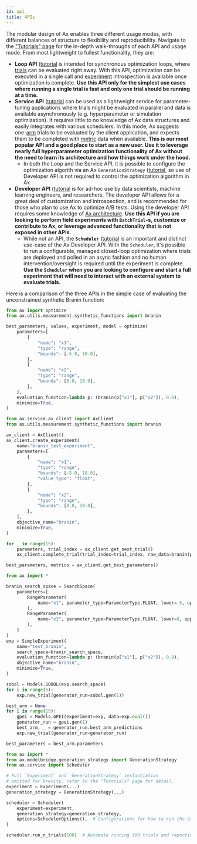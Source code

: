 ```yaml
---
id: api
title: APIs
---
```

The modular design of Ax enables three different usage modes, with different balances of structure to flexibility and reproducibility. Navigate to the ["Tutorials" page](/tutorials) for the in-depth walk-throughs of each API and usage mode. From most lightweight to fullest functionality, they are:
  - **Loop API** ([tutorial]((/tutorials/gpei_hartmann_loop.html)) is intended for synchronous optimization loops, where [trials](glossary.md#trial) can be evaluated right away. With this API, optimization can be executed in a single call and [experiment](glossary.md#experiment) introspection is available once optimization is complete. **Use this API only for the simplest use cases where running a single trial is fast and only one trial should be running at a time.**
  - **Service API** ([tutorial]((/tutorials/gpei_hartmann_service.html)) can be used as a lightweight service for parameter-tuning applications where trials might be evaluated in parallel and data is available asynchronously (e.g. hyperparameter or simulation optimization). It requires little to no knowledge of Ax data structures and easily integrates with various schedulers. In this mode, Ax suggests one-[arm](glossary.md#arm) trials to be evaluated by the client application, and expects them to be completed with [metric](glossary.md#metric) data when available. **This is our most popular API and a good place to start as a new user. Use it to leverage nearly full hyperparameter optimization functionality of Ax without the need to learn its architecture and how things work under the hood.**
    - In both the Loop and the Service API, it is possible to configure the optimization algorith via an Ax `GenerationStrategy` ([tutorial]((/tutorials/generation_strategy.html)), so use of Developer API is not required to control the optimization algorithm in Ax.
  - **Developer API** ([tutorial]((/tutorials/gpei_hartmann_developer.html)) is for ad-hoc use by data scientists, machine learning engineers, and researchers.  The developer API allows for a great deal of customization and introspection, and is recommended for those who plan to use Ax to optimize A/B tests. Using the developer API requires some knowledge of [Ax architecture](core.md). **Use this API if you are looking to perform field experiments with `BatchTrial`-s, customize or contribute to Ax, or leverage advanced functionality that is not exposed in other APIs.**
    - While not an API, the **`Scheduler`** ([tutorial]((/tutorials/scheduler.html)) is an important and distinct use-case of the Ax Developer API. With the `Scheduler`, it's possible to run a configurable, managed closed-loop optimization where trials are deployed and polled in an async fashion and no human intervention/oversight is required until the experiment is complete. **Use the `Scheduler` when you are looking to configure and start a full experiment that will need to interact with an external system to evaluate trials.**

Here is a comparison of the three APIs in the simple case of evaluating the unconstrained synthetic Branin function:

<!--DOCUSAURUS_CODE_TABS-->
<!--Loop-->
```py
from ax import optimize
from ax.utils.measurement.synthetic_functions import branin

best_parameters, values, experiment, model = optimize(
    parameters=[
        {
            "name": "x1",
            "type": "range",
            "bounds": [-5.0, 10.0],
        },
        {
            "name": "x2",
            "type": "range",
            "bounds": [0.0, 10.0],
        },
    ],
    evaluation_function=lambda p: (branin(p["x1"], p["x2"]), 0.0),
    minimize=True,
)
```

<!--Service-->
```py
from ax.service.ax_client import AxClient
from ax.utils.measurement.synthetic_functions import branin

ax_client = AxClient()
ax_client.create_experiment(
    name="branin_test_experiment",
    parameters=[
        {
            "name": "x1",
            "type": "range",
            "bounds": [-5.0, 10.0],
            "value_type": "float",
        },
        {
            "name": "x2",
            "type": "range",
            "bounds": [0.0, 10.0],
        },
    ],
    objective_name="branin",
    minimize=True,
)

for _ in range(15):
    parameters, trial_index = ax_client.get_next_trial()
    ax_client.complete_trial(trial_index=trial_index, raw_data=branin(parameters["x1"], parameters["x2"]))

best_parameters, metrics = ax_client.get_best_parameters()
```

<!--Developer-->
```py
from ax import *

branin_search_space = SearchSpace(
    parameters=[
        RangeParameter(
            name="x1", parameter_type=ParameterType.FLOAT, lower=-5, upper=10
        ),
        RangeParameter(
            name="x2", parameter_type=ParameterType.FLOAT, lower=0, upper=15
        ),
    ]
)
exp = SimpleExperiment(
    name="test_branin",
    search_space=branin_search_space,
    evaluation_function=lambda p: (branin(p["x1"], p["x2"]), 0.0),
    objective_name="branin",
    minimize=True,
)

sobol = Models.SOBOL(exp.search_space)
for i in range(5):
    exp.new_trial(generator_run=sobol.gen(1))

best_arm = None
for i in range(15):
    gpei = Models.GPEI(experiment=exp, data=exp.eval())
    generator_run = gpei.gen(1)
    best_arm, _ = generator_run.best_arm_predictions
    exp.new_trial(generator_run=generator_run)

best_parameters = best_arm.parameters
```

<!--Scheduler-->
```py
from ax import *
from ax.modelbridge.generation_strategy import GenerationStrategy
from ax.service import Scheduler

# Full `Experiment` and `GenerationStrategy` instantiation
# omitted for brevity, refer to the "Tutorials" page for detail.
experiment = Experiment(...)
generation_strategy = GenerationStrategy(...)

scheduler = Scheduler(
    experiment=experiment,
    generation_strategy=generation_strategy,
    options=SchedulerOptions(),  # Configurations for how to run the experiment
)

scheduler.run_n_trials(100)  # Automate running 100 trials and reporting results
```

<!--END_DOCUSAURUS_CODE_TABS-->
